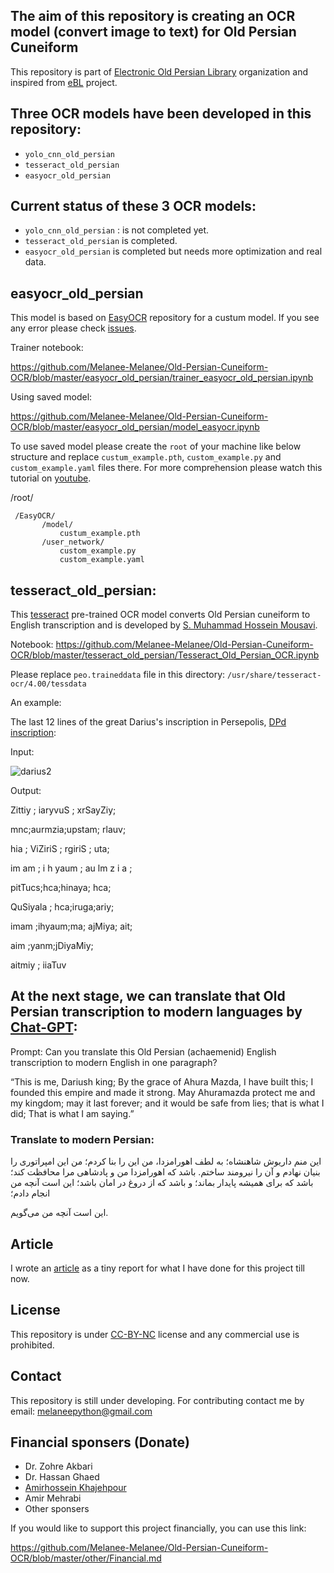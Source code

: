 ## The aim of this repository is creating an OCR model (convert image to text) for Old Persian Cuneiform 

This repository is part of [
Electronic Old Persian Library](https://github.com/Electronic-Old-Persian-Library) organization and inspired from [eBL](https://github.com/ElectronicBabylonianLiterature/generic-documentation)  project.



## Three OCR models have been developed in this repository:
- ``` yolo_cnn_old_persian ```
- ``` tesseract_old_persian ```
- ``` easyocr_old_persian ```
## Current status of these 3 OCR models:
- ``` yolo_cnn_old_persian ``` : is not completed yet.
-  ``` tesseract_old_persian ``` is completed.
-  ``` easyocr_old_persian ``` is completed but needs more optimization and real data.



## easyocr_old_persian

This model is based on [EasyOCR](https://github.com/JaidedAI/EasyOCR/blob/master/custom_model.md) repository for a custum model. 
If you see any error please check [issues](https://github.com/JaidedAI/EasyOCR/issues).

Trainer notebook:

https://github.com/Melanee-Melanee/Old-Persian-Cuneiform-OCR/blob/master/easyocr_old_persian/trainer_easyocr_old_persian.ipynb

Using saved model:

https://github.com/Melanee-Melanee/Old-Persian-Cuneiform-OCR/blob/master/easyocr_old_persian/model_easyocr.ipynb

To use saved model please create the ```root``` of your machine like below structure and replace ```custum_example.pth```, ```custom_example.py``` and ```custom_example.yaml``` files there. For more comprehension please watch this tutorial on [youtube](https://www.youtube.com/watch?v=-j3TbyceShY).

/root/

     /EasyOCR/
           /model/
               custum_example.pth
           /user_network/
               custom_example.py
               custom_example.yaml



## tesseract_old_persian:



This [tesseract](https://github.com/tesseract-ocr/tessdata_contrib) pre-trained OCR model converts Old Persian cuneiform to English transcription and is developed by [S. Muhammad Hossein Mousavi](https://github.com/SeyedMuhammadHosseinMousavi/Extracting-Old-Persian-Cuneiform/tree/main
).

Notebook: https://github.com/Melanee-Melanee/Old-Persian-Cuneiform-OCR/blob/master/tesseract_old_persian/Tesseract_Old_Persian_OCR.ipynb

Please replace ```peo.traineddata``` file in this directory: `/usr/share/tesseract-ocr/4.00/tessdata`



An example: 

The last 12 lines of the great Darius's inscription in Persepolis, [DPd inscription](https://www.livius.org/sources/content/achaemenid-royal-inscriptions/dpd/):

Input:

![darius2](https://github.com/Melanee-Melanee/Old-Persian-Cuneiform-OCR/assets/74653444/fc8f2a4c-b8b4-4b46-97e3-c87d506fd6fd)



Output:

Zittiy ; iaryvuS ; xrSayZiy;

mnc;aurmzia;upstam; rlauv;

hia ; ViZiriS ; rgiriS ; uta;

im am ; i h yaum ; au lm z i a ;

pitTucs;hca;hinaya; hca;

QuSiyala ; hca;iruga;ariy;

imam ;ihyaum;ma; ajMiya; ait;

aim ;yanm;jDiyaMiy;

aitmiy ; iiaTuv

## At the next stage, we can translate that Old Persian transcription to modern languages by [Chat-GPT](https://chatgpt.com/):

Prompt: Can you translate this Old Persian (achaemenid) English transcription to modern English in one paragraph?


“This is me, Dariush king; By the grace of Ahura Mazda, I have built this; I founded this empire and made it strong. May Ahuramazda protect me and my kingdom; may it last forever; and it would be safe from lies; that is what I did;
That is what I am saying.”


### Translate to modern Persian:




این منم داریوش شاهنشاه؛
به لطف اهورامزدا، من این را بنا کردم؛
من این امپراتوری را بنیان نهادم و آن را نیرومند ساختم.
باشد که اهورامزدا من و پادشاهی مرا محافظت کند؛
باشد که برای همیشه پایدار بماند؛
و باشد که از دروغ در امان باشد؛
این است آنچه من انجام دادم؛

این است آنچه من می‌گویم.



## Article

I wrote an [article](https://www.researchgate.net/publication/382528886_Translating_Old_Persian_cuneiform_by_artificial_intelligence_AI) as a tiny report for what I have done for this project till now.


## License
This repository is under [CC-BY-NC](https://github.com/Melanee-Melanee/Old-Persian-Cuneiform-OCR/blob/master/LICENSE-CC-BY-NC) license and any commercial use is prohibited. 



## Contact

This repository is still under developing. For contributing contact me by email: melaneepython@gmail.com 



## Financial sponsers (Donate)

- Dr. Zohre Akbari
- Dr. Hassan Ghaed
- [Amirhossein Khajehpour](https://github.com/radni)
- Amir Mehrabi
- Other sponsers



If you would like to support this project financially, you can use this link:

https://github.com/Melanee-Melanee/Old-Persian-Cuneiform-OCR/blob/master/other/Financial.md



